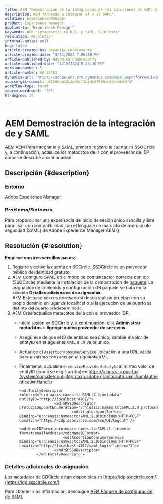 ```yaml
---
title: AEM "Demostración de la integración de las soluciones de SAML y de la integración con el sistema de"
description: AEM "Aprenda a integrar el y el SAML".
solution: Experience Manager
product: Experience Manager
applies-to: "Experience Manager"
keywords: AEM "Integración de KCS, y SAML, SSOCircle"
resolution: Resolution
internal-notes: null
bug: false
article-created-by: Nayanika Chakravarty
article-created-date: "4/11/2023 7:06:08 PM"
article-published-by: Nayanika Chakravarty
article-published-date: "1/16/2024 8:36:10 PM"
version-number: 5
article-number: KA-17481
dynamics-url: "https://adobe-ent.crm.dynamics.com/main.aspx?forceUCI=1&pagetype=entityrecord&etn=knowledgearticle&id=504776e7-9bd8-ed11-a7c7-6045bd006b4b"
source-git-commit: bf2500ebd312ed5cf3b2dc87998cb83ea1b89fdf
workflow-type: tm+mt
source-wordcount: '253'
ht-degree: 3%

---
```


# AEM Demostración de la integración de y SAML


AEM AEM Para integrar la y SAML, primero registre la cuenta en SSOCircle y, a continuación, actualice los metadatos de la con el proveedor de IDP como se describe a continuación.

## Descripción {#description}


### <b>Entorno</b>

Adobe Experience Manager

### <b>Problema/Síntomas</b>

Para proporcionar una experiencia de inicio de sesión único sencilla y lista para usar con compatibilidad con el lenguaje de marcado de aserción de seguridad (SAML) de Adobe Experience Manager AEM ().


## Resolución {#resolution}


<b>Empiece con tres sencillos pasos:</b>

1. Registre y active la cuenta en SOCircle. [SSOCircle](https://www.ssocircle.com/en/) es un proveedor público de identidad gratuito.
2. AEM Configure SAML en el modo de comunicación correcta con idp (SSOCircle) mediante la instalación de la demostración de [paquete](https://files.acrobat.com/a/preview/d0017bf5-c35a-483e-80a0-d6bfb0526299). La asignación de contenido y configuración del paquete se trata en la sección <b>Detalles adicionales de asignación.</b>\
   AEM Este paso solo es necesario si desea realizar pruebas con su propio dominio en lugar de localhost o si la ejecución de un puerto es distinta del puerto predeterminado.
3. AEM Cree/actualice metadatos de la con el proveedor IDP.
   - Inicie sesión en SOCircle y, a continuación, elija <b>Administrar metadatos</b> `>`  <b>Agregar nuevo proveedor de servicios</b>.
   - Asegúrese de que el ID de entidad sea único; cambie el valor de entityID en el siguiente XML a un valor único.
   - Actualice el `AssertionConsumerService` ubicación a una URL válida para el mismo consumo en el siguiente XML.
   - Finalmente, actualice el `serviceProviderEntityId` al mismo valor de entityID (como se eligió arriba) en [https://`<` host`>` :`<` puerto`>` /system/console/configMgr/com.adobe.granite.auth.saml.SamlAuthenticationHandler](https://&lt;host>:&lt;port>/system/console/configMgr/com.adobe.granite.auth.saml.SamlAuthenticationHandler)


     ```
     <md:EntityDescriptor xmlns:md="urn:oasis:names:tc:SAML:2.0:metadata" entityID="http://localhost:4502/">
                     <md:SPSSODescriptor protocolSupportEnumeration="urn:oasis:names:tc:SAML:2.0:protocol">
                             <md:SingleLogoutService Binding="urn:oasis:names:tc:SAML:2.0:bindings:HTTP-POST" Location="https://idp.ssocircle.com/sso/UI/Logout" />
                             <md:NameIDFormat>urn:oasis:names:tc:SAML:1.1:nameid-format:emailAddress</md:NameIDFormat>        
                         <md:AssertionConsumerService Binding="urn:oasis:names:tc:SAML:2.0:bindings:HTTP-POST" Location="http://localhost:4502/saml_login" index="1"/>    
                     </md:SPSSODescriptor>
             </md:EntityDescriptor>
     ```


### Detalles adicionales de asignación

Los metadatos de SOCircle están disponibles en [https://idp.ssocircle.com/](https://idp.ssocircle.com/)

Para obtener más información, descargue [AEM Paquete de configuración de SAML](https://files.acrobat.com/a/preview/d0017bf5-c35a-483e-80a0-d6bfb0526299)
